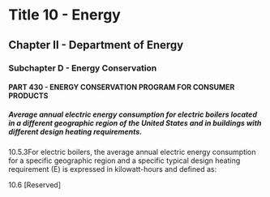 
# Title 10 - Energy
## Chapter II - Department of Energy
### Subchapter D - Energy Conservation
#### PART 430 - ENERGY CONSERVATION PROGRAM FOR CONSUMER PRODUCTS
##### Average annual electric energy consumption for electric boilers located in a different geographic region of the United States and in buildings with different design heating requirements.

10.5.3For electric boilers, the average annual electric energy consumption for a specific geographic region and a specific typical design heating requirement (E) is expressed in kilowatt-hours and defined as:

10.6 [Reserved]
